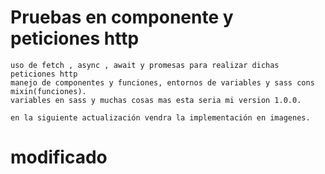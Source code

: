 # Pruebas en componente y peticiones http

```
uso de fetch , async , await y promesas para realizar dichas peticiones http
manejo de componentes y funciones, entornos de variables y sass cons mixin(funciones).
variables en sass y muchas cosas mas esta seria mi version 1.0.0.

en la siguiente actualización vendra la implementación en imagenes.

```


# modificado